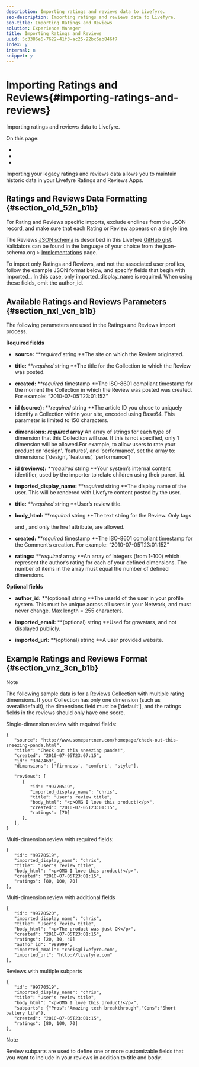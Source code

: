 ```yaml
---
description: Importing ratings and reviews data to Livefyre.
seo-description: Importing ratings and reviews data to Livefyre.
seo-title: Importing Ratings and Reviews
solution: Experience Manager
title: Importing Ratings and Reviews
uuid: 5c3386e6-7622-41f3-ac25-92bc6ab846f7
index: y
internal: n
snippet: y
---
```


# Importing Ratings and Reviews{#importing-ratings-and-reviews}

Importing ratings and reviews data to Livefyre.

On this page:

* [](#c_importing_ratings_and_reviews/section_o1d_52n_b1b) 
* [](#c_importing_ratings_and_reviews/section_nxl_vcn_b1b) 
* [](#c_importing_ratings_and_reviews/section_vnz_3cn_b1b)

Importing your legacy ratings and reviews data allows you to maintain historic data in your Livefyre Ratings and Reviews Apps.

## Ratings and Reviews Data Formatting {#section_o1d_52n_b1b}

For Rating and Reviews specific imports, exclude endlines from the JSON record, and make sure that each Rating or Review appears on a single line.

The Reviews [JSON schema](https://json-schema.org/) is described in this Livefyre [GitHub gist](https://github.com/Livefyre/import-tools/blob/master/lfvalidator/jsonschema/reviews_schema.json). Validators can be found in the language of your choice from the json-schema.org > [Implementations](https://json-schema.org/implementations.html) page.

To import only Ratings and Reviews, and not the associated user profiles, follow the example JSON format below, and specify fields that begin with imported_. In this case, only imported_display_name is required. When using these fields, omit the author_id.

## Available Ratings and Reviews Parameters {#section_nxl_vcn_b1b}

The following parameters are used in the Ratings and Reviews import process.

**Required fields**

* **source:** ***required* string **The site on which the Review originated.

* **title:** ***required* string **The title for the Collection to which the Review was posted.

* **created:** ***required* timestamp **The ISO-8601 compliant timestamp for the moment the Collection in which the Review was posted was created. For example: “2010-07-05T23:01:15Z”

* **id (source):** ***required* string **The article ID you chose to uniquely identify a Collection within your site, encoded using Base64. This parameter is limited to 150 characters.

* **dimensions:** ***required* array** An array of strings for each type of dimension that this Collection will use. If this is not specified, only 1 dimension will be allowed.For example, to allow users to rate your product on ‘design’, ‘features’, and ‘performance’, set the array to: dimensions: [‘design’, ‘features’, ‘performance’]

* **id (reviews):** ***required* string **Your system’s internal content identifier, used by the importer to relate children using their parent_id.

* **imported_display_name:** ***required* string **The display name of the user. This will be rendered with Livefyre content posted by the user.

* **title:** ***required* string **User’s review title.

* **body_html:** ***required* string **The text string for the Review. Only tags <p> and <a>, and only the href attribute, are allowed.

* **created:** ***required* timestamp **The ISO-8601 compliant timestamp for the Comment’s creation. For example: “2010-07-05T23:01:15Z”

* **ratings:** ***required* array **An array of integers (from 1-100) which represent the author’s rating for each of your defined dimensions. The number of items in the array must equal the number of defined dimensions.

**Optional fields**

* **author_id:** **(optional) string **The userId of the user in your profile system. This must be unique across all users in your Network, and must never change. Max length = 255 characters.

* **imported_email:** **(optional) string **Used for gravatars, and not displayed publicly.

* **imported_url:** **(optional) string **A user provided website.

## Example Ratings and Reviews Format {#section_vnz_3cn_b1b}

>[!NOTE]
>
>The following sample data is for a Reviews Collection with multiple rating dimensions. If your Collection has only one dimension (such as overall/default), the dimensions field must be [‘default’], and the ratings fields in the reviews should only have one score.

Single-dimension review with required fields:

```
{
   "source": "http://www.somepartner.com/homepage/check-out-this-sneezing-panda.html",
   "title": "Check out this sneezing panda!",
   "created": "2010-07-05T23:07:15",
   "id": "3042469",
   "dimensions": ['firmness', 'comfort', 'style'],
 
   "reviews": [
      {
         "id": "99770519",
         "imported_display_name": "chris",
         "title": "User's review title",
         "body_html": "<p>OMG I love this product!</p>",
         "created": "2010-07-05T23:01:15",
         "ratings": [70]
      },
   ],
}
```

Multi-dimension review with required fields:

```
{
   "id": "99770519",
   "imported_display_name": "chris",
   "title": "User's review title",
   "body_html": "<p>OMG I love this product!</p>",
   "created": "2010-07-05T23:01:15",
   "ratings": [80, 100, 70]
},
```

Multi-dimension review with additional fields

```
{
   "id": "99770520",
   "imported_display_name": "chris",
   "title": "User's review title",
   "body_html": "<p>The product was just OK</p>",
   "created": "2010-07-05T23:01:15",
   "ratings": [20, 30, 40]
   "author_id": "999999",
   "imported_email": "chris@livefyre.com",
   "imported_url": "http://livefyre.com"
},
```

Reviews with multiple subparts

```
{
   "id": "99770519",
   "imported_display_name": "chris",
   "title": "User's review title",
   "body_html": "<p>OMG I love this product!</p>",
   "subparts": {"Pros":"Amazing tech breakthrough","Cons":"Short battery life"},
   "created": "2010-07-05T23:01:15",
   "ratings": [80, 100, 70]
},
```

>[!NOTE]
>
>Review subparts are used to define one or more customizable fields that you want to include in your reviews in addition to title and body.

